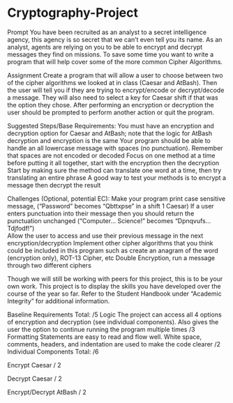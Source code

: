 # Cryptography-Project

Prompt
You have been recruited as an analyst to a secret intelligence agency, this agency is so secret that we can’t even tell you its name. As an analyst, agents are relying on you to be able to encrypt and decrypt messages they find on missions. To save some time you want to write a program that will help cover some of the more common Cipher Algorithms.

Assignment
Create a program that will allow a user to choose between two of the cipher algorithms we looked at in class (Caesar and AtBash). Then the user will tell you if they are trying to encrypt/encode or decrypt/decode a message. They will also need to select a key for Caesar shift if that was the option they chose. After performing an encryption or decryption the user should be prompted to perform another action or quit the program.

Suggested Steps/Base Requirements:
You must have an encryption and decryption option for Caesar and AtBash; note that the logic for AtBash decryption and encryption is the same
Your program should be able to handle an all lowercase message with spaces (no punctuation). Remember that spaces are not encoded or decoded
Focus on one method at a time before putting it all together, start with the encryption then the decryption
Start by making sure the method can translate one word at a time, then try translating an entire phrase
A good way to test your methods is to encrypt a message then decrypt the result

Challenges (Optional, potential EC):
Make your program print case sensitive message, (“Password” becomes “Qbttxpse” in a shift 1 Caesar)
If a user enters punctuation into their message then you should return the punctuation unchanged (“Computer... Science!” becomes “Dpnqvufs... Tdjfodf!”)  
Allow the user to access and use their previous message in the next encryption/decryption
Implement other cipher algorithms that you think could be included in this program such as create an anagram of the word (encryption only), ROT-13 Cipher, etc
Double Encryption, run a message through two different ciphers

Though we will still be working with peers for this project, this is to be your own work.
This project is to display the skills you have developed over the course of the year so far. Refer to the Student Handbook under “Academic Integrity” for additional information.



Baseline Requirements
Total:   /5
Logic
The project can access all 4 options of encryption and decryption (see individual components). Also gives the user the option to continue running the program multiple times
 /3
Formatting
Statements are easy to read and flow well. White space, comments, headers, and indentation are used to make the code clearer
/2 
Individual Components
Total:   /6


Encrypt Caesar
/ 2


Decrypt Caesar
/ 2


Encrypt/Decrypt AtBash
/ 2

 


